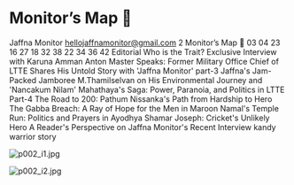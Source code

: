 # Monitor’s Map 

Jaffna Monitor
hellojaffnamonitor@gmail.com
2
Monitor’s Map

03
04
23
16
27
18
32
38
22
34
36
42
Editorial
Who is the Trait? 
Exclusive Interview with 
Karuna Amman
 Anton Master Speaks: 
Former Military Office 
Chief of LTTE Shares 
His Untold Story with 
'Jaffna Monitor' part-3 
Jaffna's Jam-Packed 
Jamboree
M.Thamilselvan on His 
Environmental Journey 
and 'Nancakum Nilam'
Mahathaya's Saga: 
Power, Paranoia, and 
Politics in LTTE Part-4
The Road to 200: 
Pathum Nissanka's 
Path from Hardship to 
Hero
The Gabba Breach: A 
Ray of Hope for the 
Men in Maroon
Namal's Temple Run: 
Politics and Prayers in 
Ayodhya
Shamar Joseph: 
Cricket's Unlikely 
Hero
A Reader's Perspective on 
Jaffna Monitor's Recent 
Interview
kandy warrior story

![p002_i1.jpg](images_out/002_monitors_map/p002_i1.jpg)

![p002_i2.jpg](images_out/002_monitors_map/p002_i2.jpg)

